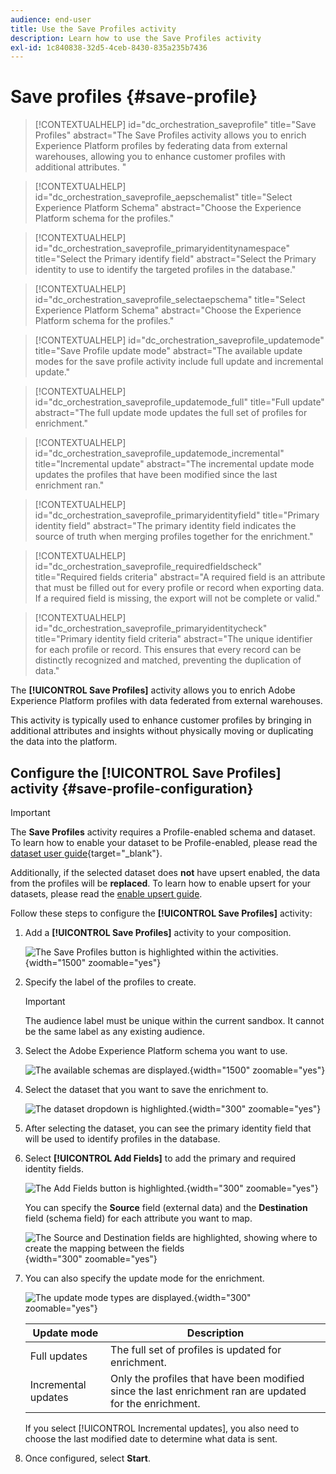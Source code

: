 ```yaml
---
audience: end-user
title: Use the Save Profiles activity
description: Learn how to use the Save Profiles activity
exl-id: 1c840838-32d5-4ceb-8430-835a235b7436
---
```

# Save profiles {#save-profile}

>[!CONTEXTUALHELP]
>id="dc_orchestration_saveprofile"
>title="Save Profiles"
>abstract="The Save Profiles activity allows you to enrich Experience Platform profiles by federating data from external warehouses, allowing you to enhance customer profiles with additional attributes. "

>[!CONTEXTUALHELP]
>id="dc_orchestration_saveprofile_aepschemalist"
>title="Select Experience Platform Schema"
>abstract="Choose the Experience Platform schema for the profiles."

>[!CONTEXTUALHELP]
>id="dc_orchestration_saveprofile_primaryidentitynamespace"
>title="Select the Primary identify field"
>abstract="Select the Primary identity to use to identify the targeted profiles in the database."

>[!CONTEXTUALHELP]
>id="dc_orchestration_saveprofile_selectaepschema"
>title="Select Experience Platform Schema"
>abstract="Choose the Experience Platform schema for the profiles."

>[!CONTEXTUALHELP]
>id="dc_orchestration_saveprofile_updatemode"
>title="Save Profile update mode"
>abstract="The available update modes for the save profile activity include full update and incremental update."

>[!CONTEXTUALHELP]
>id="dc_orchestration_saveprofile_updatemode_full"
>title="Full update"
>abstract="The full update mode updates the full set of profiles for enrichment."

>[!CONTEXTUALHELP]
>id="dc_orchestration_saveprofile_updatemode_incremental"
>title="Incremental update"
>abstract="The incremental update mode updates the profiles that have been modified since the last enrichment ran."

>[!CONTEXTUALHELP]
>id="dc_orchestration_saveprofile_primaryidentityfield"
>title="Primary identity field"
>abstract="The primary identity field indicates the source of truth when merging profiles together for the enrichment."

>[!CONTEXTUALHELP]
>id="dc_orchestration_saveprofile_requiredfieldscheck"
>title="Required fields criteria"
>abstract="A required field is an attribute that must be filled out for every profile or record when exporting data. If a required field is missing, the export will not be complete or valid."

>[!CONTEXTUALHELP]
>id="dc_orchestration_saveprofile_primaryidentitycheck"
>title="Primary identity field criteria"
>abstract="The unique identifier for each profile or record. This ensures that every record can be distinctly recognized and matched, preventing the duplication of data."

The **[!UICONTROL Save Profiles]** activity allows you to enrich Adobe Experience Platform profiles with data federated from external warehouses.

This activity is typically used to enhance customer profiles by bringing in additional attributes and insights without physically moving or duplicating the data into the platform.

## Configure the [!UICONTROL Save Profiles] activity {#save-profile-configuration}

>[!IMPORTANT]
>
>The **Save Profiles** activity requires a Profile-enabled schema and dataset. To learn how to enable your dataset to be Profile-enabled, please read the [dataset user guide](https://experienceleague.adobe.com/en/docs/experience-platform/catalog/datasets/user-guide#enable-profile){target="_blank"}.
>
>Additionally, if the selected dataset does **not** have upsert enabled, the data from the profiles will be **replaced**. To learn how to enable upsert for your datasets, please read the [enable upsert guide](https://experienceleague.adobe.com/en/docs/experience-platform/catalog/datasets/enable-upsert).

Follow these steps to configure the **[!UICONTROL Save Profiles]** activity:

1. Add a **[!UICONTROL Save Profiles]** activity to your composition.

    ![The Save Profiles button is highlighted within the activities.](../assets/save-profiles/save-profiles.png){width="1500" zoomable="yes"}

1. Specify the label of the profiles to create.

    >[!IMPORTANT]
    >
    >The audience label must be unique within the current sandbox. It cannot be the same label as any existing audience. 

1. Select the Adobe Experience Platform schema you want to use.

    ![The available schemas are displayed.](../assets/save-profiles/select-schema.png){width="1500" zoomable="yes"}

1. Select the dataset that you want to save the enrichment to.

    ![The dataset dropdown is highlighted.](../assets/save-profiles/select-dataset.png){width="300" zoomable="yes"}

1. After selecting the dataset, you can see the primary identity field that will be used to identify profiles in the database.

1. Select **[!UICONTROL Add Fields]** to add the primary and required identity fields.

    ![The Add Fields button is highlighted.](../assets/save-profiles/add-fields.png){width="300" zoomable="yes"}

    You can specify the **Source** field (external data) and the **Destination** field (schema field) for each attribute you want to map.

    ![The Source and Destination fields are highlighted, showing where to create the mapping between the fields](../assets/save-profiles/specify-mapping.png){width="300" zoomable="yes"}

1. You can also specify the update mode for the enrichment.

    ![The update mode types are displayed.](../assets/save-profiles/select-update-mode.png){width="300" zoomable="yes"}

    | Update mode | Description |
    | ----------- | ----------- |
    | Full updates | The full set of profiles is updated for enrichment. |
    | Incremental updates | Only the profiles that have been modified since the last enrichment ran are updated for the enrichment. |

    If you select [!UICONTROL Incremental updates], you also need to choose the last modified date to determine what data is sent.

1. Once configured, select **Start**.
